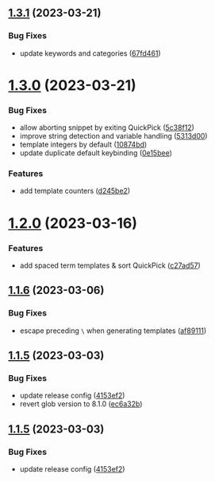 ## [1.3.1](https://github.com/1nVitr0/plugin-vscode-snippet-clipboard/compare/v1.3.0...v1.3.1) (2023-03-21)


### Bug Fixes

* update keywords and categories ([67fd461](https://github.com/1nVitr0/plugin-vscode-snippet-clipboard/commit/67fd461112a4148dc6e2996389582878fc5be419))

# [1.3.0](https://github.com/1nVitr0/plugin-vscode-snippet-clipboard/compare/v1.2.0...v1.3.0) (2023-03-21)


### Bug Fixes

* allow aborting snippet by exiting QuickPick ([5c38f12](https://github.com/1nVitr0/plugin-vscode-snippet-clipboard/commit/5c38f129f34d8e9b1b0b4b2a623e598017fb0023))
* improve string detection and variable handling ([5313d00](https://github.com/1nVitr0/plugin-vscode-snippet-clipboard/commit/5313d0081ba49510b50df4bed2ddf358a4e3b86e))
* template integers by default ([10874bd](https://github.com/1nVitr0/plugin-vscode-snippet-clipboard/commit/10874bd990cf60899ff80bc0ac1aa6ec1fc5d79f))
* update duplicate default keybinding ([0e15bee](https://github.com/1nVitr0/plugin-vscode-snippet-clipboard/commit/0e15beedcdc104da3af0f65b02ad9db06a6f2f15))


### Features

* add template counters ([d245be2](https://github.com/1nVitr0/plugin-vscode-snippet-clipboard/commit/d245be2a810c359a51554272eadad4cf4d22e028))

# [1.2.0](https://github.com/1nVitr0/plugin-vscode-snippet-clipboard/compare/v1.1.6...v1.2.0) (2023-03-16)


### Features

* add spaced term templates & sort QuickPick ([c27ad57](https://github.com/1nVitr0/plugin-vscode-snippet-clipboard/commit/c27ad5744949fd396269972c60d2cdbc11bfad32))

## [1.1.6](https://github.com/1nVitr0/plugin-vscode-snippet-clipboard/compare/v1.1.5...v1.1.6) (2023-03-06)


### Bug Fixes

* escape preceding `\` when generating templates ([af89111](https://github.com/1nVitr0/plugin-vscode-snippet-clipboard/commit/af891110792f257bc4d2d2a7cbedea66dec8b83b))

## [1.1.5](https://github.com/1nVitr0/plugin-vscode-snippet-clipboard/compare/v1.1.4...v1.1.5) (2023-03-03)


### Bug Fixes

*  update release config ([4153ef2](https://github.com/1nVitr0/plugin-vscode-snippet-clipboard/commit/4153ef2905333b163476ee82242817d9180e363c))
* revert glob version to 8.1.0 ([ec6a32b](https://github.com/1nVitr0/plugin-vscode-snippet-clipboard/commit/ec6a32b24a7eea6c2455db7d4c0762bdf9d5df31))

## [1.1.5](https://github.com/1nVitr0/plugin-vscode-snippet-clipboard/compare/v1.1.4...v1.1.5) (2023-03-03)


### Bug Fixes

*  update release config ([4153ef2](https://github.com/1nVitr0/plugin-vscode-snippet-clipboard/commit/4153ef2905333b163476ee82242817d9180e363c))
